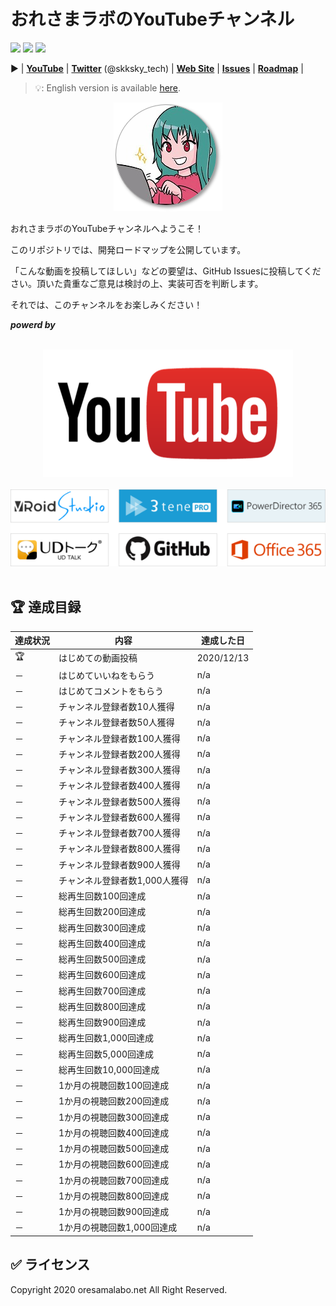 # おれさまラボのYouTubeチャンネル

![](https://vistr.dev/badge?repo=oresama-lab.YouTubeChannel)
![](https://img.shields.io/github/issues/oresama-lab/YouTube)
![](https://img.shields.io/twitter/follow/skksky_tech?label=follow&style=social)

▶ | [**YouTube**](https://www.youtube.com/channel/UC2f0a_42-5NgpmeZ6aLhmmA) | [**Twitter**](https://twitter.com/skksky_tech) (@skksky_tech) | [**Web Site**](https://www.oresamalabo.net) | [**Issues**](https://github.com/oresama-lab/YouTube/issues) | [**Roadmap**](https://github.com/oresama-lab/YouTube/projects) | 

> 💡: English version is available [here](./README.md).

<div align="center">
    <img src="_img/icon_channel.png" alt="channel icon" title="Channel icon">
</div>

おれさまラボのYouTubeチャンネルへようこそ！

このリポジトリでは、開発ロードマップを公開しています。

「こんな動画を投稿してほしい」などの要望は、GitHub Issuesに投稿してください。頂いた貴重なご意見は検討の上、実装可否を判断します。

それでは、このチャンネルをお楽しみください！

***powerd by***

<br>

<div align="center">
    <img src="_img/logo_youtube.png" alt="powered by" title="powered by">
</div>

<br>

<div align="center">
    <img src="_img/logo_powered-by.png" alt="powered by" title="powered by">
</div>

<br>

## 🏆 達成目録

| 達成状況 | 内容                | 達成した日      |
|------|-------------------|------------|
| 🏆   | はじめての動画投稿         | 2020/12/13 |
| －    | はじめていいねをもらう       | n/a        |
| －    | はじめてコメントをもらう      | n/a        |
| －    | チャンネル登録者数10人獲得    | n/a        |
| －    | チャンネル登録者数50人獲得    | n/a        |
| －    | チャンネル登録者数100人獲得   | n/a        |
| －    | チャンネル登録者数200人獲得   | n/a        |
| －    | チャンネル登録者数300人獲得   | n/a        |
| －    | チャンネル登録者数400人獲得   | n/a        |
| －    | チャンネル登録者数500人獲得   | n/a        |
| －    | チャンネル登録者数600人獲得   | n/a        |
| －    | チャンネル登録者数700人獲得   | n/a        |
| －    | チャンネル登録者数800人獲得   | n/a        |
| －    | チャンネル登録者数900人獲得   | n/a        |
| －    | チャンネル登録者数1,000人獲得 | n/a        |
| －    | 総再生回数100回達成       | n/a        |
| －    | 総再生回数200回達成       | n/a        |
| －    | 総再生回数300回達成       | n/a        |
| －    | 総再生回数400回達成       | n/a        |
| －    | 総再生回数500回達成       | n/a        |
| －    | 総再生回数600回達成       | n/a        |
| －    | 総再生回数700回達成       | n/a        |
| －    | 総再生回数800回達成       | n/a        |
| －    | 総再生回数900回達成       | n/a        |
| －    | 総再生回数1,000回達成     | n/a        |
| －    | 総再生回数5,000回達成     | n/a        |
| －    | 総再生回数10,000回達成    | n/a        |
| －    | 1か月の視聴回数100回達成    | n/a        |
| －    | 1か月の視聴回数200回達成    | n/a        |
| －    | 1か月の視聴回数300回達成    | n/a        |
| －    | 1か月の視聴回数400回達成    | n/a        |
| －    | 1か月の視聴回数500回達成    | n/a        |
| －    | 1か月の視聴回数600回達成    | n/a        |
| －    | 1か月の視聴回数700回達成    | n/a        |
| －    | 1か月の視聴回数800回達成    | n/a        |
| －    | 1か月の視聴回数900回達成    | n/a        |
| －    | 1か月の視聴回数1,000回達成  | n/a        |

## ✅ ライセンス

Copyright 2020 oresamalabo.net All Right Reserved.